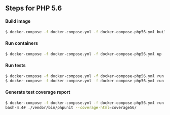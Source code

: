 ## Steps for PHP 5.6

#### Build image
```bash
$ docker-compose -f docker-compose.yml -f docker-compose-php56.yml build
```

#### Run containers 
```bash
$ docker-compose -f docker-compose.yml -f docker-compose-php56.yml up
```

#### Run tests 
```bash
$ docker-compose -f docker-compose.yml -f docker-compose-php56.yml run propel_56_bash "./test/reset_tests.sh"
$ docker-compose -f docker-compose.yml -f docker-compose-php56.yml run propel_56_bash "./vendor/bin/phpunit"
```

#### Generate test coverage report
```bash
$ docker-compose -f docker-compose.yml -f docker-compose-php56.yml run propel_56_bash 
bash-4.4# ./vendor/bin/phpunit --coverage-html=coverage56/
```
